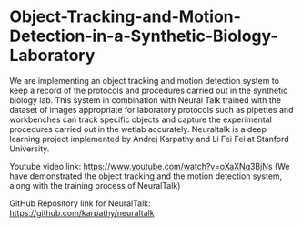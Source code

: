# Object-Tracking-and-Motion-Detection-in-a-Synthetic-Biology-Laboratory
We are implementing an object tracking and motion detection system to keep a record of the protocols and procedures carried out in the synthetic biology lab. This system in combination with Neural Talk trained with the dataset of images appropriate for laboratory protocols such as pipettes and workbenches can track specific objects and capture the experimental procedures carried out in the wetlab accurately. Neuraltalk is a deep learning project implemented by Andrej Karpathy and Li Fei Fei at Stanford University.

Youtube video link: https://www.youtube.com/watch?v=oXaXNq3BjNs (We have demonstrated the object tracking and the motion detection system, along with the training process of NeuralTalk)

GitHub Repository link for NeuralTalk: https://github.com/karpathy/neuraltalk
